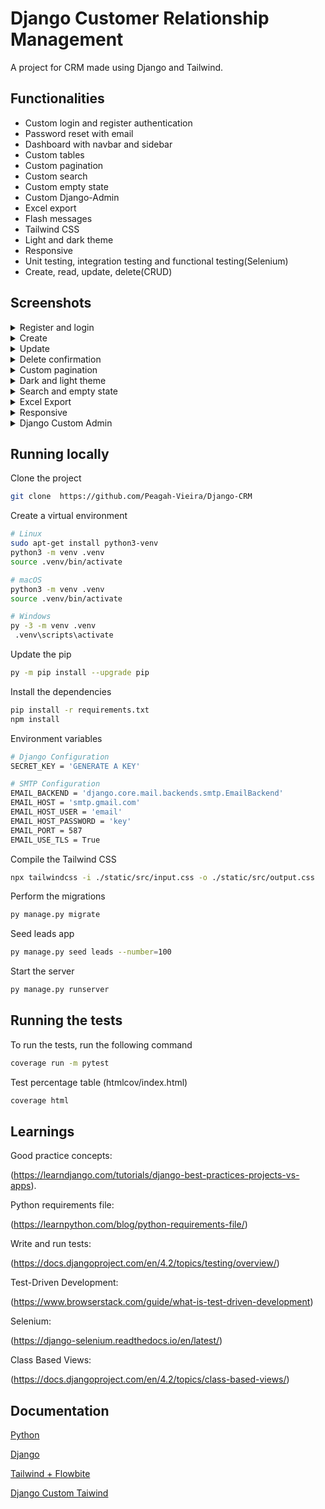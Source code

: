 # Django Customer Relationship Management

A project for CRM made using Django and Tailwind.

## Functionalities

- Custom login and register authentication
- Password reset with email 
- Dashboard with navbar and sidebar
- Custom tables
- Custom pagination
- Custom search
- Custom empty state
- Custom Django-Admin
- Excel export
- Flash messages
- Tailwind CSS
- Light and dark theme
- Responsive
- Unit testing, integration testing and functional testing(Selenium)
- Create, read, update, delete(CRUD)

## Screenshots

<details>
  <summary>Register and login</summary>
  
  ![Register_Login](https://github.com/Peagah-Vieira/Django-CRM/assets/105545343/d81ff8de-c579-4546-889b-d5b63afec74d)
  
</details>

<details>
  <summary>Create</summary>
 
  ![Create](https://github.com/Peagah-Vieira/Django-CRM/assets/105545343/6b9a2a65-4046-4dde-9734-079c536675b1)
  
</details>

<details>
  <summary>Update</summary>
 
  ![Update](https://github.com/Peagah-Vieira/Django-CRM/assets/105545343/03135f00-a153-45de-8f2d-40541bd2372b)
  
</details>

<details>
  <summary>Delete confirmation</summary>
 
  ![Delete](https://github.com/Peagah-Vieira/Django-CRM/assets/105545343/5406f43a-888c-4a9a-90ca-bd53eda2c632)
  
</details>

<details>
  <summary>Custom pagination</summary>

  ![Pagination](https://github.com/Peagah-Vieira/Django-CRM/assets/105545343/a832c505-0748-409d-8d41-ad810542d55f)
  
</details>

<details>
  <summary>Dark and light theme</summary>
 
  ![Theme_Switch](https://github.com/Peagah-Vieira/Django-CRM/assets/105545343/263b1a74-1293-4249-a97a-6b3a106ac56d)
  
</details>

<details>
  <summary>Search and empty state</summary>
 
  ![Search_Empty_State](https://github.com/Peagah-Vieira/Django-CRM/assets/105545343/63e186ff-de33-4597-8eac-6bb500ba506a)
  
</details>

<details>
  <summary>Excel Export</summary>
 
  ![Export](https://github.com/Peagah-Vieira/Django-CRM/assets/105545343/d3a645d4-493a-4981-a5b3-db82667f9a68)
  
</details>

<details>
  <summary>Responsive</summary>
 
  ![Responsive](https://github.com/Peagah-Vieira/Django-CRM/assets/105545343/3ea69c94-75a5-4f8e-a916-3487b101a0e1)
  
</details>

<details>
  <summary>Django Custom Admin</summary>
 
  ![Django-Admin](https://github.com/Peagah-Vieira/Django-CRM/assets/105545343/944a29ab-8c9e-4f3e-b31b-b259cc772046)
  
</details>

## Running locally

Clone the project

```bash
git clone  https://github.com/Peagah-Vieira/Django-CRM
```

Create a virtual environment

```bash
# Linux
sudo apt-get install python3-venv    
python3 -m venv .venv
source .venv/bin/activate

# macOS
python3 -m venv .venv
source .venv/bin/activate

# Windows
py -3 -m venv .venv
 .venv\scripts\activate
```

Update the pip

```bash
py -m pip install --upgrade pip
```

Install the dependencies

```bash
pip install -r requirements.txt
npm install
```

Environment variables

```bash
# Django Configuration
SECRET_KEY = 'GENERATE A KEY'

# SMTP Configuration
EMAIL_BACKEND = 'django.core.mail.backends.smtp.EmailBackend'
EMAIL_HOST = 'smtp.gmail.com'
EMAIL_HOST_USER = 'email'
EMAIL_HOST_PASSWORD = 'key'
EMAIL_PORT = 587
EMAIL_USE_TLS = True
```

Compile the Tailwind CSS

```bash
npx tailwindcss -i ./static/src/input.css -o ./static/src/output.css 
```

Perform the migrations

```bash
py manage.py migrate
```

Seed leads app

```bash
py manage.py seed leads --number=100
```

Start the server

```bash
py manage.py runserver
```

## Running the tests

To run the tests, run the following command

```bash
coverage run -m pytest 
```

Test percentage table (htmlcov/index.html)

```bash
coverage html
```

## Learnings

Good practice concepts:

(https://learndjango.com/tutorials/django-best-practices-projects-vs-apps).


Python requirements file:

(https://learnpython.com/blog/python-requirements-file/)

Write and run tests:

(https://docs.djangoproject.com/en/4.2/topics/testing/overview/)

Test-Driven Development:

(https://www.browserstack.com/guide/what-is-test-driven-development)

Selenium:

(https://django-selenium.readthedocs.io/en/latest/)

Class Based Views:

(https://docs.djangoproject.com/en/4.2/topics/class-based-views/)

## Documentation

[Python](https://www.python.org)

[Django](https://www.djangoproject.com)

[Tailwind + Flowbite](https://flowbite.com/docs/getting-started/django/)

[Django Custom Taiwind](https://github.com/Aleksi44/django-admin-tailwind)





